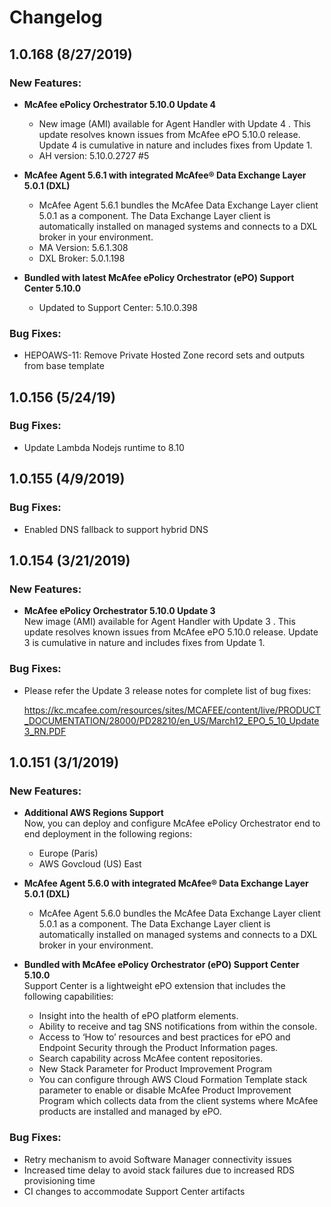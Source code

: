 # Changelog

## 1.0.168 (8/27/2019)

### New Features:

- **McAfee ePolicy Orchestrator 5.10.0 Update 4**
    * New image (AMI) available for Agent Handler with Update 4  . This update resolves known issues from McAfee ePO 5.10.0 release. Update 4 is cumulative in nature and includes fixes from Update 1.
    * AH version: 5.10.0.2727 #5

- **McAfee Agent 5.6.1 with integrated McAfee® Data Exchange Layer 5.0.1 (DXL)**
    * McAfee Agent 5.6.1 bundles the McAfee Data Exchange Layer client 5.0.1 as a component. The Data Exchange Layer client is automatically installed on managed systems and connects to a DXL broker in your environment.
    * MA Version: 5.6.1.308
    * DXL Broker: 5.0.1.198

- **Bundled with latest McAfee ePolicy Orchestrator (ePO) Support Center 5.10.0**
    * Updated to Support Center: 5.10.0.398

### Bug Fixes:

- HEPOAWS-11: Remove Private Hosted Zone record sets and outputs from base template



## 1.0.156 (5/24/19)

### Bug Fixes:

- Update Lambda Nodejs runtime to 8.10

## 1.0.155 (4/9/2019)

### Bug Fixes:

- Enabled DNS fallback to support hybrid DNS

## 1.0.154 (3/21/2019)

### New Features:
- **McAfee ePolicy Orchestrator 5.10.0 Update 3**\
     New image (AMI) available for Agent Handler with Update 3 . This update resolves known issues from McAfee ePO 5.10.0 release. Update 3 is cumulative in nature and includes fixes from Update 1.
     
### Bug Fixes:
- Please refer the Update 3 release notes for complete list of bug fixes:

  https://kc.mcafee.com/resources/sites/MCAFEE/content/live/PRODUCT_DOCUMENTATION/28000/PD28210/en_US/March12_EPO_5_10_Update3_RN.PDF
    

## 1.0.151 (3/1/2019)

### New Features:
- **Additional AWS Regions Support**\
    Now, you can deploy and configure McAfee ePolicy Orchestrator end to end deployment in the following regions:
    * Europe (Paris)  
    * AWS Govcloud (US) East  
   
-	**McAfee Agent 5.6.0 with integrated McAfee® Data Exchange Layer 5.0.1 (DXL)**  
    * McAfee Agent 5.6.0 bundles the McAfee Data Exchange Layer client 5.0.1 as a component. The Data Exchange Layer client is automatically installed on managed systems and connects to a DXL broker in your environment.  
  
-	**Bundled with McAfee ePolicy Orchestrator (ePO) Support Center 5.10.0**  
    Support Center is a lightweight ePO extension that includes the following capabilities:
    * Insight into the health of ePO platform elements. 
    *	Ability to receive and tag SNS notifications from within the console.
    *	Access to ‘How to’ resources and best practices for ePO and Endpoint Security through the Product Information pages.
    *	Search capability across McAfee content repositories.
    *	New Stack Parameter for Product Improvement Program
    *	You can configure through AWS Cloud Formation Template stack parameter to enable or disable McAfee Product Improvement Program which collects data from the client systems where McAfee products are installed and managed by ePO.
 
### Bug Fixes:
-	Retry mechanism to avoid Software Manager connectivity issues
-	Increased time delay to avoid stack failures due to increased RDS provisioning time
-	CI changes to accommodate Support Center artifacts
